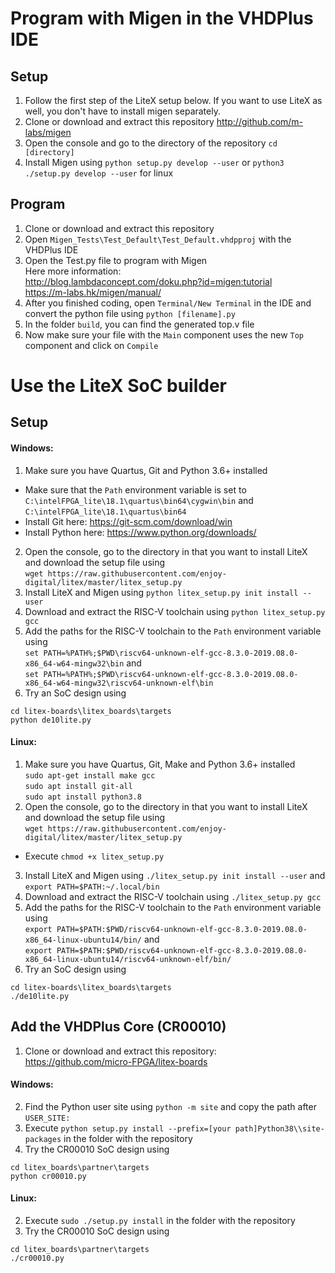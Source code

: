 # Program with Migen in the VHDPlus IDE

## Setup
1. Follow the first step of the LiteX setup below. If you want to use LiteX as well, you don't have to install migen separately.
2. Clone or download and extract this repository http://github.com/m-labs/migen
3. Open the console and go to the directory of the repository
```cd [directory]```
4. Install Migen using ```python setup.py develop --user``` or ```python3 ./setup.py develop --user``` for linux

## Program
1. Clone or download and extract this repository
2. Open ```Migen_Tests\Test_Default\Test_Default.vhdpproj``` with the VHDPlus IDE
3. Open the Test.py file to program with Migen <br/>
Here more information: <br/>
http://blog.lambdaconcept.com/doku.php?id=migen:tutorial<br/>
https://m-labs.hk/migen/manual/
4. After you finished coding, open ```Terminal/New Terminal``` in the IDE and convert the python file using ```python [filename].py```
5. In the folder ```build```, you can find the generated top.v file
6. Now make sure your file with the ```Main``` component uses the new ```Top``` component and click on ```Compile```

# Use the LiteX SoC builder

## Setup
#### Windows:
1. Make sure you have Quartus, Git and Python 3.6+ installed  <br/>
- Make sure that the ```Path``` environment variable is set to ```C:\intelFPGA_lite\18.1\quartus\bin64\cygwin\bin```  and ```C:\intelFPGA_lite\18.1\quartus\bin64```
- Install Git here: https://git-scm.com/download/win
- Install Python here: https://www.python.org/downloads/
2. Open the console, go to the directory in that you want to install LiteX and download the setup file using <br/>
```wget https://raw.githubusercontent.com/enjoy-digital/litex/master/litex_setup.py```
3. Install LiteX and Migen using ```python litex_setup.py init install --user```
4. Download and extract the RISC-V toolchain using ```python litex_setup.py gcc```
5. Add the paths for the RISC-V toolchain to the ```Path``` environment variable using <br/>
```set PATH=%PATH%;$PWD\riscv64-unknown-elf-gcc-8.3.0-2019.08.0-x86_64-w64-mingw32\bin``` and <br/>
```set PATH=%PATH%;$PWD\riscv64-unknown-elf-gcc-8.3.0-2019.08.0-x86_64-w64-mingw32\riscv64-unknown-elf\bin```
5. Try an SoC design using
```
cd litex-boards\litex_boards\targets
python de10lite.py
```

#### Linux:
1. Make sure you have Quartus, Git, Make and Python 3.6+ installed  <br/>
```sudo apt-get install make gcc``` <br/>
```sudo apt install git-all``` <br/>
```sudo apt install python3.8``` <br/>
2. Open the console, go to the directory in that you want to install LiteX and download the setup file using <br/>
```wget https://raw.githubusercontent.com/enjoy-digital/litex/master/litex_setup.py```
- Execute ```chmod +x litex_setup.py```
3. Install LiteX and Migen using  ```./litex_setup.py init install --user``` and ```export PATH=$PATH:~/.local/bin```
4. Download and extract the RISC-V toolchain using ```./litex_setup.py gcc``` 
5. Add the paths for the RISC-V toolchain to the ```Path``` environment variable using <br/>
```export PATH=$PATH:$PWD/riscv64-unknown-elf-gcc-8.3.0-2019.08.0-x86_64-linux-ubuntu14/bin/``` and <br/>
```export PATH=$PATH:$PWD/riscv64-unknown-elf-gcc-8.3.0-2019.08.0-x86_64-linux-ubuntu14/riscv64-unknown-elf/bin/```
5. Try an SoC design using
```
cd litex-boards\litex_boards\targets
./de10lite.py
```

## Add the VHDPlus Core (CR00010)

1. Clone or download and extract this repository: https://github.com/micro-FPGA/litex-boards

#### Windows:
2. Find the Python user site using ```python -m site``` and copy the path after ```USER_SITE: ```
3. Execute ```python setup.py install --prefix=[your path]Python38\\site-packages``` in the folder with the repository
4. Try the CR00010 SoC design using
```
cd litex_boards\partner\targets
python cr00010.py
```

#### Linux:
2. Execute ```sudo ./setup.py install``` in the folder with the repository
3. Try the CR00010 SoC design using
```
cd litex_boards\partner\targets
./cr00010.py
```
